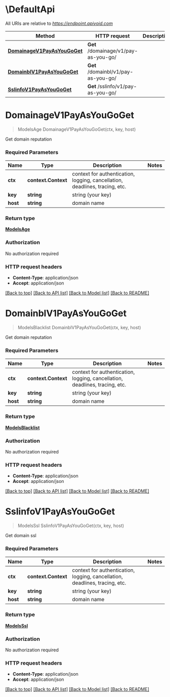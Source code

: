 # \DefaultApi

All URIs are relative to *https://endpoint.apivoid.com*

Method | HTTP request | Description
------------- | ------------- | -------------
[**DomainageV1PayAsYouGoGet**](DefaultApi.md#DomainageV1PayAsYouGoGet) | **Get** /domainage/v1/pay-as-you-go/ | 
[**DomainblV1PayAsYouGoGet**](DefaultApi.md#DomainblV1PayAsYouGoGet) | **Get** /domainbl/v1/pay-as-you-go/ | 
[**SslinfoV1PayAsYouGoGet**](DefaultApi.md#SslinfoV1PayAsYouGoGet) | **Get** /sslinfo/v1/pay-as-you-go/ | 


# **DomainageV1PayAsYouGoGet**
> ModelsAge DomainageV1PayAsYouGoGet(ctx, key, host)


Get domain reputation

### Required Parameters

Name | Type | Description  | Notes
------------- | ------------- | ------------- | -------------
 **ctx** | **context.Context** | context for authentication, logging, cancellation, deadlines, tracing, etc.
  **key** | **string**| string (your key) | 
  **host** | **string**| domain name | 

### Return type

[**ModelsAge**](models.age.md)

### Authorization

No authorization required

### HTTP request headers

 - **Content-Type**: application/json
 - **Accept**: application/json

[[Back to top]](#) [[Back to API list]](../README.md#documentation-for-api-endpoints) [[Back to Model list]](../README.md#documentation-for-models) [[Back to README]](../README.md)

# **DomainblV1PayAsYouGoGet**
> ModelsBlacklist DomainblV1PayAsYouGoGet(ctx, key, host)


Get domain reputation

### Required Parameters

Name | Type | Description  | Notes
------------- | ------------- | ------------- | -------------
 **ctx** | **context.Context** | context for authentication, logging, cancellation, deadlines, tracing, etc.
  **key** | **string**| string (your key) | 
  **host** | **string**| domain name | 

### Return type

[**ModelsBlacklist**](models.blacklist.md)

### Authorization

No authorization required

### HTTP request headers

 - **Content-Type**: application/json
 - **Accept**: application/json

[[Back to top]](#) [[Back to API list]](../README.md#documentation-for-api-endpoints) [[Back to Model list]](../README.md#documentation-for-models) [[Back to README]](../README.md)

# **SslinfoV1PayAsYouGoGet**
> ModelsSsl SslinfoV1PayAsYouGoGet(ctx, key, host)


Get domain ssl

### Required Parameters

Name | Type | Description  | Notes
------------- | ------------- | ------------- | -------------
 **ctx** | **context.Context** | context for authentication, logging, cancellation, deadlines, tracing, etc.
  **key** | **string**| string (your key) | 
  **host** | **string**| domain name | 

### Return type

[**ModelsSsl**](models.ssl.md)

### Authorization

No authorization required

### HTTP request headers

 - **Content-Type**: application/json
 - **Accept**: application/json

[[Back to top]](#) [[Back to API list]](../README.md#documentation-for-api-endpoints) [[Back to Model list]](../README.md#documentation-for-models) [[Back to README]](../README.md)

